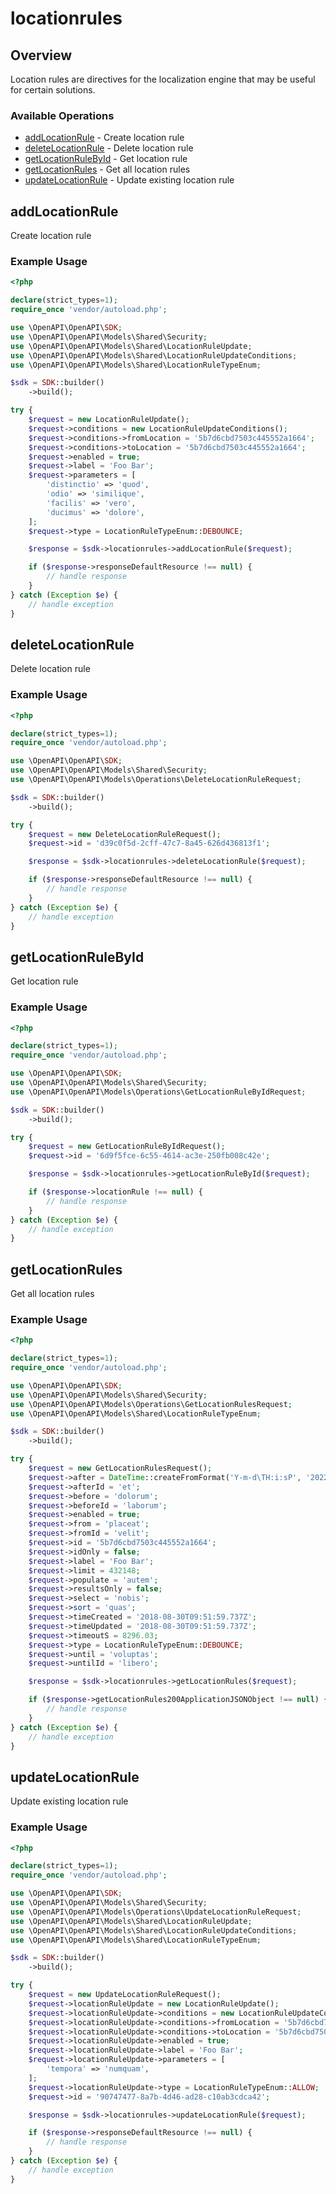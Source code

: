 # locationrules

## Overview

Location rules are directives for the localization engine that may be useful for certain solutions.


### Available Operations

* [addLocationRule](#addlocationrule) - Create location rule
* [deleteLocationRule](#deletelocationrule) - Delete location rule
* [getLocationRuleById](#getlocationrulebyid) - Get location rule
* [getLocationRules](#getlocationrules) - Get all location rules
* [updateLocationRule](#updatelocationrule) - Update existing location rule

## addLocationRule

Create location rule

### Example Usage

```php
<?php

declare(strict_types=1);
require_once 'vendor/autoload.php';

use \OpenAPI\OpenAPI\SDK;
use \OpenAPI\OpenAPI\Models\Shared\Security;
use \OpenAPI\OpenAPI\Models\Shared\LocationRuleUpdate;
use \OpenAPI\OpenAPI\Models\Shared\LocationRuleUpdateConditions;
use \OpenAPI\OpenAPI\Models\Shared\LocationRuleTypeEnum;

$sdk = SDK::builder()
    ->build();

try {
    $request = new LocationRuleUpdate();
    $request->conditions = new LocationRuleUpdateConditions();
    $request->conditions->fromLocation = '5b7d6cbd7503c445552a1664';
    $request->conditions->toLocation = '5b7d6cbd7503c445552a1664';
    $request->enabled = true;
    $request->label = 'Foo Bar';
    $request->parameters = [
        'distinctio' => 'quod',
        'odio' => 'similique',
        'facilis' => 'vero',
        'ducimus' => 'dolore',
    ];
    $request->type = LocationRuleTypeEnum::DEBOUNCE;

    $response = $sdk->locationrules->addLocationRule($request);

    if ($response->responseDefaultResource !== null) {
        // handle response
    }
} catch (Exception $e) {
    // handle exception
}
```

## deleteLocationRule

Delete location rule

### Example Usage

```php
<?php

declare(strict_types=1);
require_once 'vendor/autoload.php';

use \OpenAPI\OpenAPI\SDK;
use \OpenAPI\OpenAPI\Models\Shared\Security;
use \OpenAPI\OpenAPI\Models\Operations\DeleteLocationRuleRequest;

$sdk = SDK::builder()
    ->build();

try {
    $request = new DeleteLocationRuleRequest();
    $request->id = 'd39c0f5d-2cff-47c7-8a45-626d436813f1';

    $response = $sdk->locationrules->deleteLocationRule($request);

    if ($response->responseDefaultResource !== null) {
        // handle response
    }
} catch (Exception $e) {
    // handle exception
}
```

## getLocationRuleById

Get location rule

### Example Usage

```php
<?php

declare(strict_types=1);
require_once 'vendor/autoload.php';

use \OpenAPI\OpenAPI\SDK;
use \OpenAPI\OpenAPI\Models\Shared\Security;
use \OpenAPI\OpenAPI\Models\Operations\GetLocationRuleByIdRequest;

$sdk = SDK::builder()
    ->build();

try {
    $request = new GetLocationRuleByIdRequest();
    $request->id = '6d9f5fce-6c55-4614-ac3e-250fb008c42e';

    $response = $sdk->locationrules->getLocationRuleById($request);

    if ($response->locationRule !== null) {
        // handle response
    }
} catch (Exception $e) {
    // handle exception
}
```

## getLocationRules

Get all location rules

### Example Usage

```php
<?php

declare(strict_types=1);
require_once 'vendor/autoload.php';

use \OpenAPI\OpenAPI\SDK;
use \OpenAPI\OpenAPI\Models\Shared\Security;
use \OpenAPI\OpenAPI\Models\Operations\GetLocationRulesRequest;
use \OpenAPI\OpenAPI\Models\Shared\LocationRuleTypeEnum;

$sdk = SDK::builder()
    ->build();

try {
    $request = new GetLocationRulesRequest();
    $request->after = DateTime::createFromFormat('Y-m-d\TH:i:sP', '2022-10-01T12:32:41.161Z');
    $request->afterId = 'et';
    $request->before = 'dolorum';
    $request->beforeId = 'laborum';
    $request->enabled = true;
    $request->from = 'placeat';
    $request->fromId = 'velit';
    $request->id = '5b7d6cbd7503c445552a1664';
    $request->idOnly = false;
    $request->label = 'Foo Bar';
    $request->limit = 432148;
    $request->populate = 'autem';
    $request->resultsOnly = false;
    $request->select = 'nobis';
    $request->sort = 'quas';
    $request->timeCreated = '2018-08-30T09:51:59.737Z';
    $request->timeUpdated = '2018-08-30T09:51:59.737Z';
    $request->timeoutS = 8296.03;
    $request->type = LocationRuleTypeEnum::DEBOUNCE;
    $request->until = 'voluptas';
    $request->untilId = 'libero';

    $response = $sdk->locationrules->getLocationRules($request);

    if ($response->getLocationRules200ApplicationJSONObject !== null) {
        // handle response
    }
} catch (Exception $e) {
    // handle exception
}
```

## updateLocationRule

Update existing location rule

### Example Usage

```php
<?php

declare(strict_types=1);
require_once 'vendor/autoload.php';

use \OpenAPI\OpenAPI\SDK;
use \OpenAPI\OpenAPI\Models\Shared\Security;
use \OpenAPI\OpenAPI\Models\Operations\UpdateLocationRuleRequest;
use \OpenAPI\OpenAPI\Models\Shared\LocationRuleUpdate;
use \OpenAPI\OpenAPI\Models\Shared\LocationRuleUpdateConditions;
use \OpenAPI\OpenAPI\Models\Shared\LocationRuleTypeEnum;

$sdk = SDK::builder()
    ->build();

try {
    $request = new UpdateLocationRuleRequest();
    $request->locationRuleUpdate = new LocationRuleUpdate();
    $request->locationRuleUpdate->conditions = new LocationRuleUpdateConditions();
    $request->locationRuleUpdate->conditions->fromLocation = '5b7d6cbd7503c445552a1664';
    $request->locationRuleUpdate->conditions->toLocation = '5b7d6cbd7503c445552a1664';
    $request->locationRuleUpdate->enabled = true;
    $request->locationRuleUpdate->label = 'Foo Bar';
    $request->locationRuleUpdate->parameters = [
        'tempora' => 'numquam',
    ];
    $request->locationRuleUpdate->type = LocationRuleTypeEnum::ALLOW;
    $request->id = '90747477-8a7b-4d46-ad28-c10ab3cdca42';

    $response = $sdk->locationrules->updateLocationRule($request);

    if ($response->responseDefaultResource !== null) {
        // handle response
    }
} catch (Exception $e) {
    // handle exception
}
```
